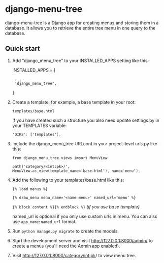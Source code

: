 django-menu-tree
=====

django-menu-tree is a Django app for creating menus and storing them in a database.
It allows you to retrieve the entire tree menu in one query to the database.


Quick start
-----------

1. Add "django_menu_tree" to your INSTALLED_APPS setting like this:

    INSTALLED_APPS = [
    
        ...
        'django_menu_tree',
        
    ]

2. Create a template, for example, a base template in your root:

    `templates/base.html` 

    If you have created such a structure you also need update settings.py in your TEMPLATES variable:

    `'DIRS': ['templates'],`

3. Include the django_menu_tree URLconf in your project-level urls.py like this:

    `from django_menu_tree.views import MenuView`

    `path('category/<int:pk>/', MenuView.as_view(template_name='base.html'), name='menu'),`

4. Add the following to your templates/base.html like this:

    `{% load menus %}`

    `{% draw_menu menu_name='<name menu>' named_url='menu' %}`

    `{% block content %}{% endblock %}` _(if you use base template)_

    named_url is optional if you only use custom urls in menu.
    You can also use `app_name:named_url` format.

4. Run `python manage.py migrate` to create the models.

5. Start the development server and visit http://127.0.0.1:8000/admin/
   to create a menus (you'll need the Admin app enabled).

5. Visit http://127.0.0.1:8000/category/<int:pk>/ to view menu tree.
